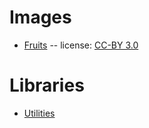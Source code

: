 # Images #

- [Fruits](http://opengameart.org/content/fruit-icons-redo) -- license: [CC-BY 3.0](https://creativecommons.org/licenses/by/3.0/)

# Libraries #

- [Utilities](https://bitbucket.org/drk4/javascript_utilities)
